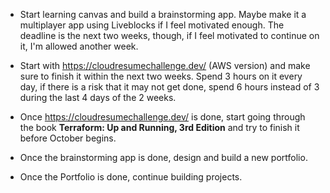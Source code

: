 - Start learning canvas and build a brainstorming app. Maybe make it a multiplayer app using Liveblocks if I feel motivated enough. The deadline is the next two weeks, though, if I feel motivated to continue on it, I'm allowed another week.

- Start with https://cloudresumechallenge.dev/ (AWS version) and make sure to finish it within the next two weeks. Spend 3 hours on it every day, if there is a risk that it may not get done, spend 6 hours instead of 3 during the last 4 days of the 2 weeks.

- Once https://cloudresumechallenge.dev/ is done, start going through the book **Terraform: Up and Running, 3rd Edition** and try to finish it before October begins.

- Once the brainstorming app is done, design and build a new portfolio.

- Once the Portfolio is done, continue building projects.
